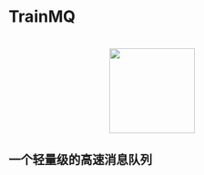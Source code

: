 # TrainMQ 
<h1 align="center">
  <a href="/" alt="logo" ><img src="https://pic.imgdb.cn/item/614c289c2ab3f51d91120e9b.jpg" width="150" /></a>
</h1>

## 一个轻量级的高速消息队列

